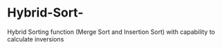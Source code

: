 # Hybrid-Sort-
Hybrid Sorting function (Merge Sort and Insertion Sort) with capability to calculate inversions
